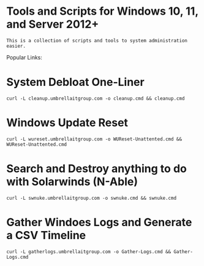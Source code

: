 # Tools and Scripts for Windows 10, 11, and Server 2012+

    This is a collection of scripts and tools to system administration easier.

Popular Links:

# System Debloat One-Liner

    curl -L cleanup.umbrellaitgroup.com -o cleanup.cmd && cleanup.cmd

# Windows Update Reset 

    curl -L wureset.umbrellaitgroup.com -o WUReset-Unattented.cmd && WUReset-Unattented.cmd

# Search and Destroy anything to do with Solarwinds (N-Able)

    curl -L swnuke.umbrellaitgroup.com -o swnuke.cmd && swnuke.cmd

# Gather Windoes Logs and Generate a CSV Timeline

    curl -L gatherlogs.umbrellaitgroup.com -o Gather-Logs.cmd && Gather-Logs.cmd